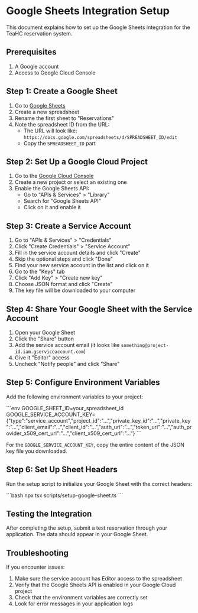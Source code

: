 # Google Sheets Integration Setup

This document explains how to set up the Google Sheets integration for the TeaHC reservation system.

## Prerequisites

1. A Google account
2. Access to Google Cloud Console

## Step 1: Create a Google Sheet

1. Go to [Google Sheets](https://sheets.google.com)
2. Create a new spreadsheet
3. Rename the first sheet to "Reservations"
4. Note the spreadsheet ID from the URL:
   - The URL will look like: `https://docs.google.com/spreadsheets/d/SPREADSHEET_ID/edit`
   - Copy the `SPREADSHEET_ID` part

## Step 2: Set Up a Google Cloud Project

1. Go to the [Google Cloud Console](https://console.cloud.google.com/)
2. Create a new project or select an existing one
3. Enable the Google Sheets API:
   - Go to "APIs & Services" > "Library"
   - Search for "Google Sheets API"
   - Click on it and enable it

## Step 3: Create a Service Account

1. Go to "APIs & Services" > "Credentials"
2. Click "Create Credentials" > "Service Account"
3. Fill in the service account details and click "Create"
4. Skip the optional steps and click "Done"
5. Find your new service account in the list and click on it
6. Go to the "Keys" tab
7. Click "Add Key" > "Create new key"
8. Choose JSON format and click "Create"
9. The key file will be downloaded to your computer

## Step 4: Share Your Google Sheet with the Service Account

1. Open your Google Sheet
2. Click the "Share" button
3. Add the service account email (it looks like `something@project-id.iam.gserviceaccount.com`)
4. Give it "Editor" access
5. Uncheck "Notify people" and click "Share"

## Step 5: Configure Environment Variables

Add the following environment variables to your project:

\`\`\`env
GOOGLE_SHEET_ID=your_spreadsheet_id
GOOGLE_SERVICE_ACCOUNT_KEY={"type":"service_account","project_id":"...","private_key_id":"...","private_key":"...","client_email":"...","client_id":"...","auth_uri":"...","token_uri":"...","auth_provider_x509_cert_url":"...","client_x509_cert_url":"..."}
\`\`\`

For the `GOOGLE_SERVICE_ACCOUNT_KEY`, copy the entire content of the JSON key file you downloaded.

## Step 6: Set Up Sheet Headers

Run the setup script to initialize your Google Sheet with the correct headers:

\`\`\`bash
npx tsx scripts/setup-google-sheet.ts
\`\`\`

## Testing the Integration

After completing the setup, submit a test reservation through your application. The data should appear in your Google Sheet.

## Troubleshooting

If you encounter issues:

1. Make sure the service account has Editor access to the spreadsheet
2. Verify that the Google Sheets API is enabled in your Google Cloud project
3. Check that the environment variables are correctly set
4. Look for error messages in your application logs
